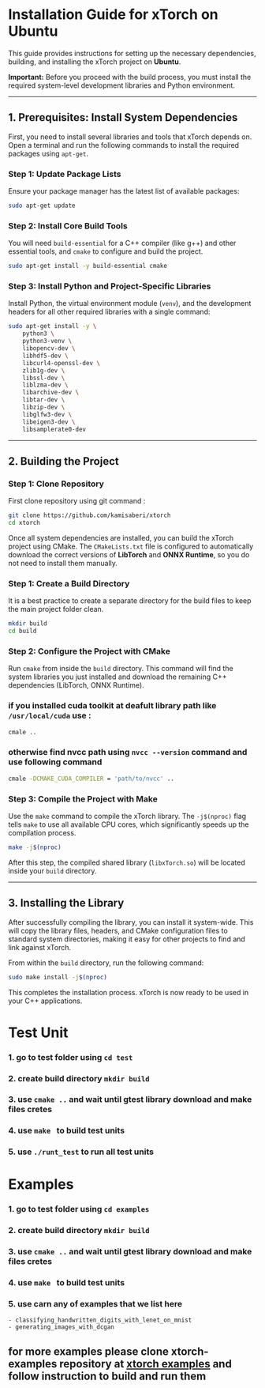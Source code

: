# Installation Guide for xTorch on Ubuntu

This guide provides instructions for setting up the necessary dependencies, building, and installing the xTorch project on **Ubuntu**.

**Important:** Before you proceed with the build process, you must install the required system-level development libraries and Python environment.

---

## 1. Prerequisites: Install System Dependencies

First, you need to install several libraries and tools that xTorch depends on. Open a terminal and run the following commands to install the required packages using `apt-get`.

### Step 1: Update Package Lists

Ensure your package manager has the latest list of available packages:
```bash
sudo apt-get update
```

### Step 2: Install Core Build Tools

You will need `build-essential` for a C++ compiler (like g++) and other essential tools, and `cmake` to configure and build the project.
```bash
sudo apt-get install -y build-essential cmake
```

### Step 3: Install Python and Project-Specific Libraries

Install Python, the virtual environment module (`venv`), and the development headers for all other required libraries with a single command:
```bash
sudo apt-get install -y \
    python3 \
    python3-venv \
    libopencv-dev \
    libhdf5-dev \
    libcurl4-openssl-dev \
    zlib1g-dev \
    libssl-dev \
    liblzma-dev \
    libarchive-dev \
    libtar-dev \
    libzip-dev \
    libglfw3-dev \
    libeigen3-dev \
    libsamplerate0-dev
```

---

## 2. Building the Project

### Step 1: Clone Repository
First clone repository using git command :
```bash
git clone https://github.com/kamisaberi/xtorch
cd xtorch 
```


Once all system dependencies are installed, you can build the xTorch project using CMake. The `CMakeLists.txt` file is configured to automatically download the correct versions of **LibTorch** and **ONNX Runtime**, so you do not need to install them manually.

### Step 1: Create a Build Directory

It is a best practice to create a separate directory for the build files to keep the main project folder clean.

```bash
mkdir build
cd build
```

### Step 2: Configure the Project with CMake

Run `cmake` from inside the `build` directory. This command will find the system libraries you just installed and download the remaining C++ dependencies (LibTorch, ONNX Runtime).

### if you installed cuda toolkit at deafult library path like `/usr/local/cuda` use : 

```bash
cmale ..
```
### otherwise find nvcc path using `nvcc --version` command and use following command 
```bash
cmale -DCMAKE_CUDA_COMPILER = 'path/to/nvcc' ..
```

### Step 3: Compile the Project with Make

Use the `make` command to compile the xTorch library. The `-j$(nproc)` flag tells `make` to use all available CPU cores, which significantly speeds up the compilation process.

```bash
make -j$(nproc)
```

After this step, the compiled shared library (`libxTorch.so`) will be located inside your `build` directory.

---

## 3. Installing the Library

After successfully compiling the library, you can install it system-wide. This will copy the library files, headers, and CMake configuration files to standard system directories, making it easy for other projects to find and link against xTorch.

From within the `build` directory, run the following command:

```bash
sudo make install -j$(nproc)
```

This completes the installation process. xTorch is now ready to be used in your C++ applications.


# Test Unit
### 1. go to test folder using `cd test`
### 2. create build directory `mkdir build`
### 3. use `cmake ..` and wait until gtest library download and make files cretes
### 4. use `make ` to build test units
### 5. use `./runt_test` to run all test units


# Examples
### 1. go to test folder using `cd examples`
### 2. create build directory `mkdir build`
### 3. use `cmake ..` and wait until gtest library download and make files cretes
### 4. use `make ` to build test units
### 5. use carn any of examples that we list here 
    - classifying_handwritten_digits_with_lenet_on_mnist
    - generating_images_with_dcgan
## for more examples please clone xtorch-examples repository at [xtorch examples](https://github.com/kamisaberi/xtorch-examples) and follow instruction to build and run them

